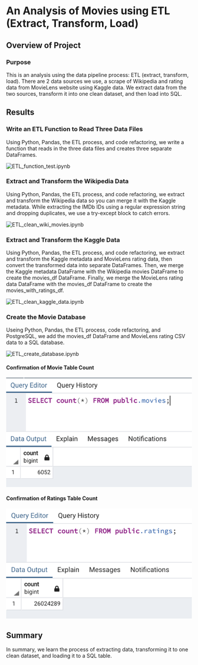 # An Analysis of Movies using ETL (Extract, Transform, Load)

## Overview of Project

### Purpose

This is an analysis using the data pipeline process: ETL (extract, transform, load). There are 2 data sources we use, a scrape of Wikipedia and rating data from MovieLens website using Kaggle data. We extract data from the two sources, transform it into one clean dataset, and then load into SQL.

## Results

### Write an ETL Function to Read Three Data Files

Using Python, Pandas, the ETL process, and code refactoring, we write a function that reads in the three data files and creates three separate DataFrames.

![ETL_function_test.ipynb](https://github.com/alexhuynh0530/Movies-ETL/blob/main/ETL_function_test.ipynb)

### Extract and Transform the Wikipedia Data 

Using Python, Pandas, the ETL process, and code refactoring, we extract and transform the Wikipedia data so you can merge it with the Kaggle metadata. While extracting the IMDb IDs using a regular expression string and dropping duplicates, we use a try-except block to catch errors.

![ETL_clean_wiki_movies.ipynb](https://github.com/alexhuynh0530/Movies-ETL/blob/main/ETL_clean_wiki_movies.ipynb)

### Extract and Transform the Kaggle Data

Using Python, Pandas, the ETL process, and code refactoring, we extract and transform the Kaggle metadata and MovieLens rating data, then convert the transformed data into separate DataFrames. Then, we merge the Kaggle metadata DataFrame with the Wikipedia movies DataFrame to create the movies_df DataFrame. Finally, we merge the MovieLens rating data DataFrame with the movies_df DataFrame to create the movies_with_ratings_df.

![ETL_clean_kaggle_data.ipynb](https://github.com/alexhuynh0530/Movies-ETL/blob/main/ETL_clean_kaggle_data.ipynb)

### Create the Movie Database

Useing Python, Pandas, the ETL process, code refactoring, and PostgreSQL, we add the movies_df DataFrame and MovieLens rating CSV data to a SQL database.

![ETL_create_database.ipynb](https://github.com/alexhuynh0530/Movies-ETL/blob/main/ETL_create_database.ipynb)

#### Confirmation of Movie Table Count 

![movies_query.png](https://github.com/alexhuynh0530/Movies-ETL/blob/main/Resources/movies_query.png)

#### Confirmation of Ratings Table Count 

![ratings_query.png](https://github.com/alexhuynh0530/Movies-ETL/blob/main/Resources/ratings_query.png)

## Summary

In summary, we learn the process of extracting data, transforming it to one clean dataset, and loading it to a SQL table.
